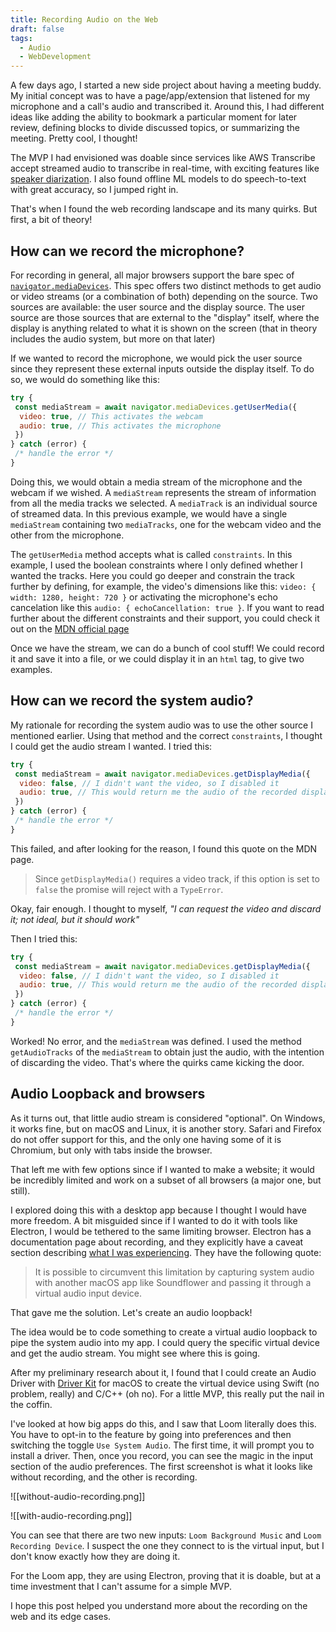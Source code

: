 ```yaml
---
title: Recording Audio on the Web
draft: false
tags:
  - Audio
  - WebDevelopment
---
```


A few days ago, I started a new side project about having a meeting buddy. My initial concept was to have a page/app/extension that listened for my microphone and a call's audio and transcribed it. Around this, I had different ideas like adding the ability to bookmark a particular moment for later review, defining blocks to divide discussed topics, or summarizing the meeting. Pretty cool, I thought!

The MVP I had envisioned was doable since services like AWS Transcribe accept streamed audio to transcribe in real-time, with exciting features like [speaker diarization](https://en.wikipedia.org/wiki/Speaker_diarisation). I also found offline ML models to do speech-to-text with great accuracy, so I jumped right in.

That's when I found the web recording landscape and its many quirks. But first, a bit of theory!

## How can we record the microphone?

For recording in general, all major browsers support the bare spec of [`navigator.mediaDevices`](https://developer.mozilla.org/en-US/docs/Web/API/Media_Capture_and_Streams_API). This spec offers two distinct methods to get audio or video streams (or a combination of both) depending on the source. Two sources are available: the user source and the display source. The user source are those sources that are external to the "display" itself, where the display is anything related to what it is shown on the screen (that in theory includes the audio system, but more on that later)

If we wanted to record the microphone, we would pick the user source since they represent these external inputs outside the display itself. To do so, we would do something like this:

```javascript
try {
 const mediaStream = await navigator.mediaDevices.getUserMedia({
  video: true, // This activates the webcam
  audio: true, // This activates the microphone
 })
} catch (error) {
 /* handle the error */
}
```

Doing this, we would obtain a media stream of the microphone and the webcam if we wished. A `mediaStream` represents the stream of information from all the media tracks we selected. A `mediaTrack` is an individual source of streamed data. In this previous example, we would have a single `mediaStream` containing two `mediaTracks`, one for the webcam video and the other from the microphone.

The `getUserMedia` method accepts what is called `constraints`. In this example, I used the boolean constraints where I only defined whether I wanted the tracks. Here you could go deeper and constrain the track further by defining, for example, the video's dimensions like this: `video: { width: 1280, height: 720 }` or activating the microphone's echo cancelation like this `audio: { echoCancellation: true }`. If you want to read further about the different constraints and their support, you could check it out on the [MDN official page](https://developer.mozilla.org/en-US/docs/Web/API/MediaTrackConstraints)

Once we have the stream, we can do a bunch of cool stuff! We could record it and save it into a file, or we could display it in an `html` tag, to give two examples.

## How can we record the system audio?

My rationale for recording the system audio was to use the other source I mentioned earlier. Using that method and the correct `constraints`, I thought I could get the audio stream I wanted. I tried this:

```javascript
try {
 const mediaStream = await navigator.mediaDevices.getDisplayMedia({
  video: false, // I didn't want the video, so I disabled it
  audio: true, // This would return me the audio of the recorded display part
 })
} catch (error) {
 /* handle the error */
}
```

This failed, and after looking for the reason, I found this quote on the MDN page.

> Since `getDisplayMedia()` requires a video track, if this option is set to `false` the promise will reject with a `TypeError`.

Okay, fair enough. I thought to myself, _"I can request the video and discard it; not ideal, but it should work"_

Then I tried this:

```javascript
try {
 const mediaStream = await navigator.mediaDevices.getDisplayMedia({
  video: false, // I didn't want the video, so I disabled it
  audio: true, // This would return me the audio of the recorded display part
 })
} catch (error) {
 /* handle the error */
}
```

Worked! No error, and the `mediaStream` was defined. I used the method `getAudioTracks` of the `mediaStream` to obtain just the audio, with the intention of discarding the video. That's where the quirks came kicking the door.

## Audio Loopback and browsers

As it turns out, that little audio stream is considered "optional". On Windows, it works fine, but on macOS and Linux, it is another story. Safari and Firefox do not offer support for this, and the only one having some of it is Chromium, but only with tabs inside the browser.

That left me with few options since if I wanted to make a website; it would be incredibly limited and work on a subset of all browsers (a major one, but still).

I explored doing this with a desktop app because I thought I would have more freedom. A bit misguided since if I wanted to do it with tools like Electron, I would be tethered to the same limiting browser. Electron has a documentation page about recording, and they explicitly have a caveat section describing [what I was experiencing](https://www.electronjs.org/docs/latest/api/desktop-capturer#caveats). They have the following quote:

> It is possible to circumvent this limitation by capturing system audio with another macOS app like Soundflower and passing it through a virtual audio input device.

That gave me the solution. Let's create an audio loopback!

The idea would be to code something to create a virtual audio loopback to pipe the system audio into my app. I could query the specific virtual device and get the audio stream. You might see where this is going.

After my preliminary research about it, I found that I could create an Audio Driver with [Driver Kit](https://developer.apple.com/documentation/driverkit) for macOS to create the virtual device using Swift (no problem, really) and C/C++ (oh no). For a little MVP, this really put the nail in the coffin.

I've looked at how big apps do this, and I saw that Loom literally does this. You have to opt-in to the feature by going into preferences and then switching the toggle `Use System Audio`. The first time, it will prompt you to install a driver. Then, once you record, you can see the magic in the input section of the audio preferences. The first screenshot is what it looks like without recording, and the other is recording.

![[without-audio-recording.png]]

![[with-audio-recording.png]]

You can see that there are two new inputs: `Loom Background Music` and `Loom Recording Device`. I suspect the one they connect to is the virtual input, but I don't know exactly how they are doing it.

For the Loom app, they are using Electron, proving that it is doable, but at a time investment that I can't assume for a simple MVP.

I hope this post helped you understand more about the recording on the web and its edge cases.
